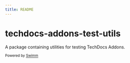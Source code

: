 ```yaml
---
title: README
---
```

# techdocs-addons-test-utils

A package containing utilities for testing TechDocs Addons.

<SwmMeta version="3.0.0"><sup>Powered by [Swimm](https://app.swimm.io/)</sup></SwmMeta>
